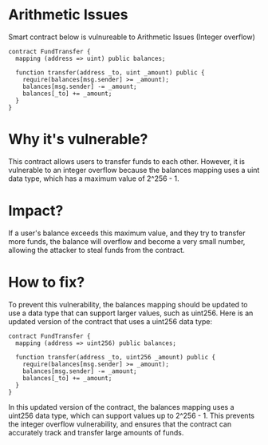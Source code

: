 # Arithmetic Issues

Smart contract below is vulnureable to Arithmetic Issues (Integer overflow)

```solidity
contract FundTransfer {
  mapping (address => uint) public balances;

  function transfer(address _to, uint _amount) public {
    require(balances[msg.sender] >= _amount);
    balances[msg.sender] -= _amount;
    balances[_to] += _amount;
  }
}
```

# Why it's vulnerable?
This contract allows users to transfer funds to each other. However, it is vulnerable to an integer overflow because the balances mapping uses a uint data type, which has a maximum value of 2^256 - 1.

# Impact?
If a user's balance exceeds this maximum value, and they try to transfer more funds, the balance will overflow and become a very small number, allowing the attacker to steal funds from the contract.

# How to fix?
To prevent this vulnerability, the balances mapping should be updated to use a data type that can support larger values, such as uint256. Here is an updated version of the contract that uses a uint256 data type:

```solidity
contract FundTransfer {
  mapping (address => uint256) public balances;

  function transfer(address _to, uint256 _amount) public {
    require(balances[msg.sender] >= _amount);
    balances[msg.sender] -= _amount;
    balances[_to] += _amount;
  }
}
```

In this updated version of the contract, the balances mapping uses a uint256 data type, which can support values up to 2^256 - 1. This prevents the integer overflow vulnerability, and ensures that the contract can accurately track and transfer large amounts of funds.
